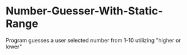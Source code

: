 # Number-Guesser-With-Static-Range
Program guesses a user selected number from 1-10 utilizing "higher or lower"
